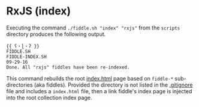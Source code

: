 RxJS (index)
======

Executing the command `./fiddle.sh "index" "rxjs"` from the `scripts` directory produces the following output.

    {{ ʕ・ɭ・ʔ }}
    FIDDLE.SH
    FIDDLE-INDEX.SH
    09-29-16
    Done. All "rxjs" fiddles have been re-indexed.


This command rebuilds the root [index.html](index.html) page based on `fiddle-*` sub-directories (aka fiddles). Provided 
the directory is not listed in the [.gitignore](../../.gitignore) file and includes a `index.html` file, then a link fiddle's
index page is injected into the root collection index page.

